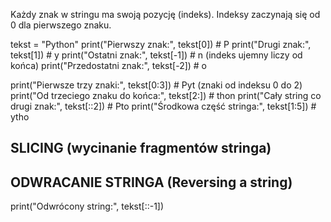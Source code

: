 
Każdy znak w stringu ma swoją pozycję (indeks).
Indeksy zaczynają się od 0 dla pierwszego znaku.

tekst = "Python"
print("Pierwszy znak:", tekst[0])   # P
print("Drugi znak:", tekst[1])      # y
print("Ostatni znak:", tekst[-1])  # n (indeks ujemny liczy od końca)
print("Przedostatni znak:", tekst[-2])  # o

print("Pierwsze trzy znaki:", tekst[0:3])   # Pyt (znaki od indeksu 0 do 2)
print("Od trzeciego znaku do końca:", tekst[2:])  # thon
print("Cały string co drugi znak:", tekst[::2])   # Pto
print("Środkowa część stringa:", tekst[1:5])  # ytho

## SLICING (wycinanie fragmentów stringa)
## ODWRACANIE STRINGA (Reversing a string)
print("Odwrócony string:", tekst[::-1])  

